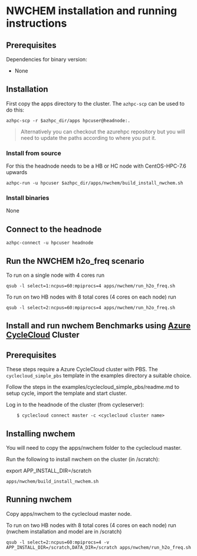 # NWCHEM installation and running instructions

## Prerequisites

Dependencies for binary version:

* None

## Installation 

First copy the apps directory to the cluster.  The `azhpc-scp` can be used to do this:

    azhpc-scp -r $azhpc_dir/apps hpcuser@headnode:.


> Alternatively you can checkout the azurehpc repository but you will need to update the paths according to where you put it.

### Install from source

For this the headnode needs to be a HB or HC node with CentOS-HPC-7.6 upwards

```
azhpc-run -u hpcuser $azhpc_dir/apps/nwchem/build_install_nwchem.sh
```

### Install binaries

None

## Connect to the headnode

```
azhpc-connect -u hpcuser headnode
```

## Run the NWCHEM h2o_freq scenario
To run on a single node with 4 cores run
```
qsub -l select=1:ncpus=60:mpiprocs=4 apps/nwchem/run_h2o_freq.sh
```

To run on two HB nodes with 8 total cores (4 cores on each node) run
```
qsub -l select=2:ncpus=60:mpiprocs=4 apps/nwchem/run_h2o_freq.sh
```

## Install and run nwchem Benchmarks using [Azure CycleCloud](https://docs.microsoft.com/en-us/azure/cyclecloud/) Cluster 

## Prerequisites

These steps require a Azure CycleCloud cluster with PBS.  The `cyclecloud_simple_pbs` template in the examples directory a suitable choice.

Follow the steps in the examples/cyclecloud_simple_pbs/readme.md to setup cycle, import the template and start cluster.

Log in to the headnode of the cluster (from cycleserver):

```
    $ cyclecloud connect master -c <cyclecloud cluster name>
```

## Installing nwchem

You will need to copy the apps/nwchem folder to the cyclecloud master.

Run the following to install nwchem on the cluster (in /scratch):

export APP_INSTALL_DIR=/scratch
```
apps/nwchem/build_install_nwchem.sh
```

## Running nwchem

Copy apps/nwchem to the cyclecloud master node.

To run on two HB nodes with 8 total cores (4 cores on each node) run (nwchem installation and model are in /scratch)
```
qsub -l select=2:ncpus=60:mpiprocs=4 -v APP_INSTALL_DIR=/scratch,DATA_DIR=/scratch apps/nwchem/run_h2o_freq.sh
```
